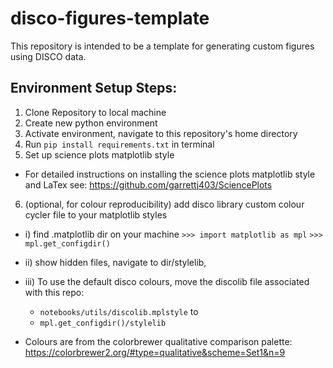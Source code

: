 # disco-figures-template

This repository is intended to be a template for generating custom figures using DISCO data.

## Environment Setup Steps:
1) Clone Repository to local machine
2) Create new python environment
3) Activate environment, navigate to this repository's home directory
4) Run `pip install requirements.txt` in terminal
5) Set up science plots matplotlib style
* For detailed instructions on installing the science plots matplotlib style and LaTex see: https://github.com/garrettj403/SciencePlots
6) (optional, for colour reproducibility) add disco library custom colour cycler file to your matplotlib styles

* i) find .matplotlib dir on your machine
`>>> import matplotlib as mpl`
`>>> mpl.get_configdir()`
* ii) show hidden files, navigate to dir/stylelib,
* iii) To use the default disco colours, move the discolib file associated with this repo:
    * `notebooks/utils/discolib.mplstyle` to 
    * `mpl.get_configdir()/stylelib`

* Colours are from the colorbrewer qualitative comparison palette: https://colorbrewer2.org/#type=qualitative&scheme=Set1&n=9